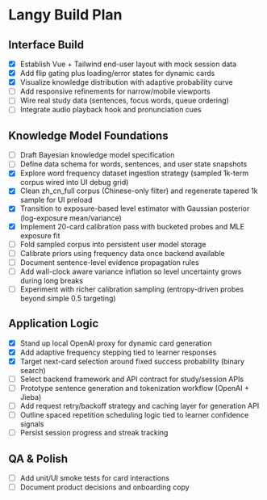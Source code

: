 # Langy Build Plan

## Interface Build
- [x] Establish Vue + Tailwind end-user layout with mock session data
- [x] Add flip gating plus loading/error states for dynamic cards
- [x] Visualize knowledge distribution with adaptive probability curve
- [ ] Add responsive refinements for narrow/mobile viewports
- [ ] Wire real study data (sentences, focus words, queue ordering)
- [ ] Integrate audio playback hook and pronunciation cues

## Knowledge Model Foundations
- [ ] Draft Bayesian knowledge model specification
- [ ] Define data schema for words, sentences, and user state snapshots
- [x] Explore word frequency dataset ingestion strategy (sampled 1k-term corpus wired into UI debug grid)
- [x] Clean zh_cn_full corpus (Chinese-only filter) and regenerate tapered 1k sample for UI preload
- [x] Transition to exposure-based level estimator with Gaussian posterior (log-exposure mean/variance)
- [x] Implement 20-card calibration pass with bucketed probes and MLE exposure fit
- [ ] Fold sampled corpus into persistent user model storage
- [ ] Calibrate priors using frequency data once backend available
- [ ] Document sentence-level evidence propagation rules
- [ ] Add wall-clock aware variance inflation so level uncertainty grows during long breaks
- [ ] Experiment with richer calibration sampling (entropy-driven probes beyond simple 0.5 targeting)

## Application Logic
- [x] Stand up local OpenAI proxy for dynamic card generation
- [x] Add adaptive frequency stepping tied to learner responses
- [x] Target next-card selection around fixed success probability (binary search)
- [ ] Select backend framework and API contract for study/session APIs
- [ ] Prototype sentence generation and tokenization workflow (OpenAI + Jieba)
- [ ] Add request retry/backoff strategy and caching layer for generation API
- [ ] Outline spaced repetition scheduling logic tied to learner confidence signals
- [ ] Persist session progress and streak tracking

## QA & Polish
- [ ] Add unit/UI smoke tests for card interactions
- [ ] Document product decisions and onboarding copy
